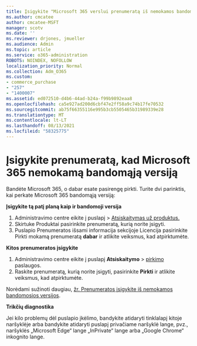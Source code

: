 ```yaml
---
title: Įsigykite "Microsoft 365 verslui prenumeratą iš nemokamos bandomosios versijos
ms.author: cmcatee
author: cmcatee-MSFT
manager: scotv
ms.date: ''
ms.reviewer: drjones, jmueller
ms.audience: Admin
ms.topic: article
ms.service: o365-administration
ROBOTS: NOINDEX, NOFOLLOW
localization_priority: Normal
ms.collection: Adm_O365
ms.custom:
- commerce_purchase
- "257"
- "1400007"
ms.assetid: ed072510-d4b6-44ad-b24a-f99b9892eaa8
ms.openlocfilehash: ca5e927ad200d6cbf47e2ff58a9c74b17fe70532
ms.sourcegitcommit: ab75f66355116e995b3cb5505465b31989339e28
ms.translationtype: MT
ms.contentlocale: lt-LT
ms.lasthandoff: 08/13/2021
ms.locfileid: "58325775"
---
```

# <a name="buy-a-subscription-to-microsoft-365-from-your-free-trial"></a>Įsigykite prenumeratą, kad Microsoft 365 nemokamą bandomąją versiją

Bandėte Microsoft 365, o dabar esate pasirengę pirkti. Turite dvi parinktis, kai perkate Microsoft 365 bandomąją versiją:
  
 **Įsigykite tą patį planą kaip ir bandomoji versija**
  
1. Administravimo centre eikite į  puslapį \> [Atsiskaitymas už produktus.](https://go.microsoft.com/fwlink/p/?linkid=842054)
2. Skirtuke  Produktai pasirinkite prenumeratą, kurią norite įsigyti.
3. Puslapio Prenumeratos išsami informacija  sekcijoje Licencija pasirinkite Pirkti mokamą prenumeratą **dabar** ir atlikite veiksmus, kad atpirktumėte.
 
**Kitos prenumeratos įsigykite**
  
1. Administravimo centre eikite į puslapį **Atsiskaitymo** \> [pirkimo](https://go.microsoft.com/fwlink/p/?linkid=868433) paslaugos.
2. Raskite prenumeratą, kurią norite įsigyti, pasirinkite **Pirkti** ir atlikite veiksmus, kad atpirktumėte.

Norėdami sužinoti daugiau, [žr. Prenumeratos įsigykite iš nemokamos bandomosios versijos](https://docs.microsoft.com/microsoft-365/commerce/try-or-buy-microsoft-365#buy-a-subscription-from-your-free-trial).

**Trikčių diagnostika**

Jei kilo problemų dėl puslapio įkėlimo, bandykite atidaryti tinklalapį kitoje naršyklėje arba bandykite atidaryti puslapį privačiame naršyklė lange, pvz., naršyklės „Microsoft Edge“ lange „InPrivate“ lange arba „Google Chrome“ inkognito lange.